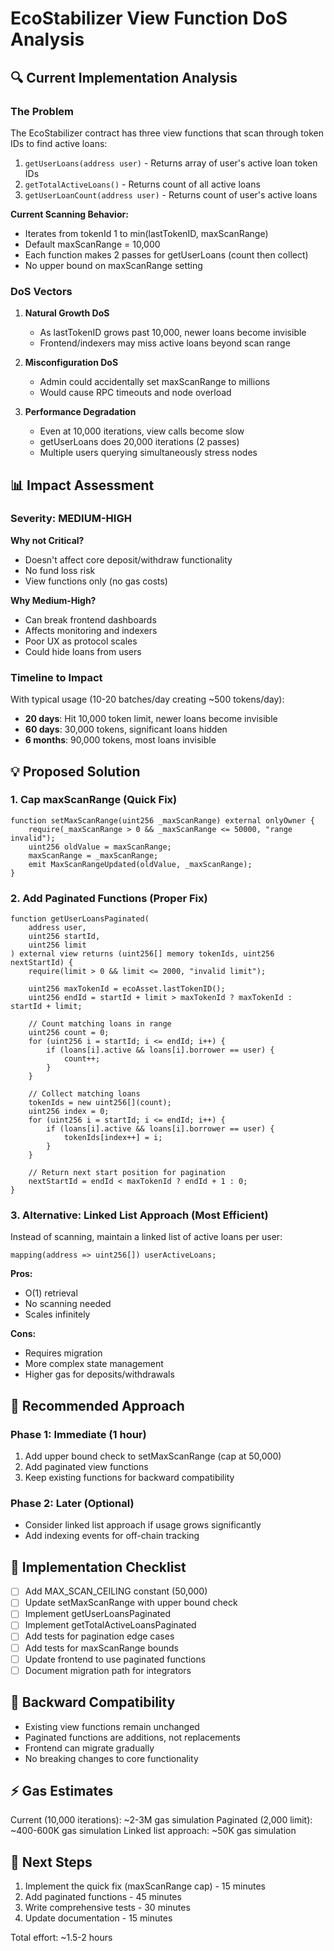 # EcoStabilizer View Function DoS Analysis

## 🔍 Current Implementation Analysis

### The Problem

The EcoStabilizer contract has three view functions that scan through token IDs to find active loans:
1. `getUserLoans(address user)` - Returns array of user's active loan token IDs
2. `getTotalActiveLoans()` - Returns count of all active loans
3. `getUserLoanCount(address user)` - Returns count of user's active loans

**Current Scanning Behavior:**
- Iterates from tokenId 1 to min(lastTokenID, maxScanRange)
- Default maxScanRange = 10,000
- Each function makes 2 passes for getUserLoans (count then collect)
- No upper bound on maxScanRange setting

### DoS Vectors

1. **Natural Growth DoS**
   - As lastTokenID grows past 10,000, newer loans become invisible
   - Frontend/indexers may miss active loans beyond scan range

2. **Misconfiguration DoS**
   - Admin could accidentally set maxScanRange to millions
   - Would cause RPC timeouts and node overload

3. **Performance Degradation**
   - Even at 10,000 iterations, view calls become slow
   - getUserLoans does 20,000 iterations (2 passes)
   - Multiple users querying simultaneously stress nodes

## 📊 Impact Assessment

### Severity: MEDIUM-HIGH

**Why not Critical?**
- Doesn't affect core deposit/withdraw functionality
- No fund loss risk
- View functions only (no gas costs)

**Why Medium-High?**
- Can break frontend dashboards
- Affects monitoring and indexers
- Poor UX as protocol scales
- Could hide loans from users

### Timeline to Impact

With typical usage (10-20 batches/day creating ~500 tokens/day):
- **20 days**: Hit 10,000 token limit, newer loans become invisible
- **60 days**: 30,000 tokens, significant loans hidden
- **6 months**: 90,000 tokens, most loans invisible

## 💡 Proposed Solution

### 1. Cap maxScanRange (Quick Fix)
```solidity
function setMaxScanRange(uint256 _maxScanRange) external onlyOwner {
    require(_maxScanRange > 0 && _maxScanRange <= 50000, "range invalid");
    uint256 oldValue = maxScanRange;
    maxScanRange = _maxScanRange;
    emit MaxScanRangeUpdated(oldValue, _maxScanRange);
}
```

### 2. Add Paginated Functions (Proper Fix)
```solidity
function getUserLoansPaginated(
    address user, 
    uint256 startId, 
    uint256 limit
) external view returns (uint256[] memory tokenIds, uint256 nextStartId) {
    require(limit > 0 && limit <= 2000, "invalid limit");
    
    uint256 maxTokenId = ecoAsset.lastTokenID();
    uint256 endId = startId + limit > maxTokenId ? maxTokenId : startId + limit;
    
    // Count matching loans in range
    uint256 count = 0;
    for (uint256 i = startId; i <= endId; i++) {
        if (loans[i].active && loans[i].borrower == user) {
            count++;
        }
    }
    
    // Collect matching loans
    tokenIds = new uint256[](count);
    uint256 index = 0;
    for (uint256 i = startId; i <= endId; i++) {
        if (loans[i].active && loans[i].borrower == user) {
            tokenIds[index++] = i;
        }
    }
    
    // Return next start position for pagination
    nextStartId = endId < maxTokenId ? endId + 1 : 0;
}
```

### 3. Alternative: Linked List Approach (Most Efficient)

Instead of scanning, maintain a linked list of active loans per user:
```solidity
mapping(address => uint256[]) userActiveLoans;
```

**Pros:**
- O(1) retrieval
- No scanning needed
- Scales infinitely

**Cons:**
- Requires migration
- More complex state management
- Higher gas for deposits/withdrawals

## 🎯 Recommended Approach

### Phase 1: Immediate (1 hour)
1. Add upper bound check to setMaxScanRange (cap at 50,000)
2. Add paginated view functions
3. Keep existing functions for backward compatibility

### Phase 2: Later (Optional)
- Consider linked list approach if usage grows significantly
- Add indexing events for off-chain tracking

## 📝 Implementation Checklist

- [ ] Add MAX_SCAN_CEILING constant (50,000)
- [ ] Update setMaxScanRange with upper bound check
- [ ] Implement getUserLoansPaginated
- [ ] Implement getTotalActiveLoansPaginated
- [ ] Add tests for pagination edge cases
- [ ] Add tests for maxScanRange bounds
- [ ] Update frontend to use paginated functions
- [ ] Document migration path for integrators

## 🔄 Backward Compatibility

- Existing view functions remain unchanged
- Paginated functions are additions, not replacements
- Frontend can migrate gradually
- No breaking changes to core functionality

## ⚡ Gas Estimates

Current (10,000 iterations): ~2-3M gas simulation
Paginated (2,000 limit): ~400-600K gas simulation
Linked list approach: ~50K gas simulation

## 🚀 Next Steps

1. Implement the quick fix (maxScanRange cap) - 15 minutes
2. Add paginated functions - 45 minutes
3. Write comprehensive tests - 30 minutes
4. Update documentation - 15 minutes

Total effort: ~1.5-2 hours